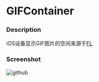 GIFContainer
============

### Description

iOS设备显示GIF图片的空间来源于[FL](https://github.com/Anselz/FLAnimatedImage) <br/>


### Screenshot

![github](http://github.com/unicorn.png "github")  